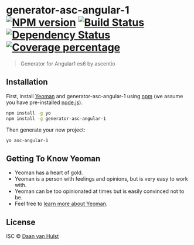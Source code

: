 # generator-asc-angular-1 [![NPM version][npm-image]][npm-url] [![Build Status][travis-image]][travis-url] [![Dependency Status][daviddm-image]][daviddm-url] [![Coverage percentage][coveralls-image]][coveralls-url]
> Generator for Angular1 es6 by ascentio

## Installation

First, install [Yeoman](http://yeoman.io) and generator-asc-angular-1 using [npm](https://www.npmjs.com/) (we assume you have pre-installed [node.js](https://nodejs.org/)).

```bash
npm install -g yo
npm install -g generator-asc-angular-1
```

Then generate your new project:

```bash
yo asc-angular-1
```

## Getting To Know Yeoman

 * Yeoman has a heart of gold.
 * Yeoman is a person with feelings and opinions, but is very easy to work with.
 * Yeoman can be too opinionated at times but is easily convinced not to be.
 * Feel free to [learn more about Yeoman](http://yeoman.io/).

## License

ISC © [Daan van Hulst](www.ascentio.nl)


[npm-image]: https://badge.fury.io/js/generator-asc-angular-1.svg
[npm-url]: https://npmjs.org/package/generator-asc-angular-1
[travis-image]: https://travis-ci.org/daanvanhulst/generator-asc-angular-1.svg?branch=master
[travis-url]: https://travis-ci.org/daanvanhulst/generator-asc-angular-1
[daviddm-image]: https://david-dm.org/daanvanhulst/generator-asc-angular-1.svg?theme=shields.io
[daviddm-url]: https://david-dm.org/daanvanhulst/generator-asc-angular-1
[coveralls-image]: https://coveralls.io/repos/daanvanhulst/generator-asc-angular-1/badge.svg
[coveralls-url]: https://coveralls.io/r/daanvanhulst/generator-asc-angular-1
